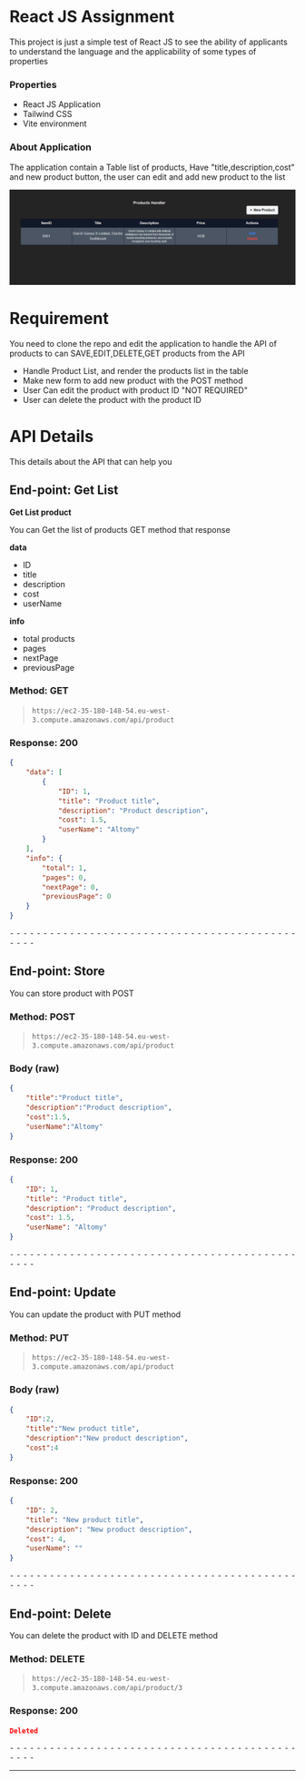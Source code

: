# React JS Assignment 

This project is just a simple test of React JS to see the ability of applicants to understand the language and the applicability of some types of properties

### Properties
- React JS Application
- Tailwind CSS
- Vite environment

### About Application
The application contain a Table list of products, Have "title,description,cost" and new product button, the user can edit and add new product to the list

![Application Preview](preview.png)


# Requirement  

You need to clone the repo and edit the application to handle the API of products to can SAVE,EDIT,DELETE,GET products from the API

- Handle Product List, and render the products list in the table
- Make new form to add new product with the POST method
- User Can edit the product with product ID "NOT REQUIRED"
- User can delete the product with the product ID


# API Details

This details about the API that can help you


## End-point: Get List
**Get List product**

You can Get the list of products GET method that response

**data**

- ID
- title
- description
- cost
- userName
    

**info**

- total products
- pages
- nextPage
- previousPage
### Method: GET
>```
>https://ec2-35-180-148-54.eu-west-3.compute.amazonaws.com/api/product
>```
### Response: 200
```json
{
    "data": [
        {
            "ID": 1,
            "title": "Product title",
            "description": "Product description",
            "cost": 1.5,
            "userName": "Altomy"
        }
    ],
    "info": {
        "total": 1,
        "pages": 0,
        "nextPage": 0,
        "previousPage": 0
    }
}
```


⁃ ⁃ ⁃ ⁃ ⁃ ⁃ ⁃ ⁃ ⁃ ⁃ ⁃ ⁃ ⁃ ⁃ ⁃ ⁃ ⁃ ⁃ ⁃ ⁃ ⁃ ⁃ ⁃ ⁃ ⁃ ⁃ ⁃ ⁃ ⁃ ⁃ ⁃ ⁃ ⁃ ⁃ ⁃ ⁃ ⁃ ⁃ ⁃ ⁃ ⁃ ⁃ ⁃ ⁃ ⁃ ⁃ ⁃


## End-point: Store
You can store product with POST
### Method: POST
>```
>https://ec2-35-180-148-54.eu-west-3.compute.amazonaws.com/api/product
>```
### Body (**raw**)

```json
{
    "title":"Product title",
    "description":"Product description",
    "cost":1.5,
    "userName":"Altomy"
}
```

### Response: 200
```json
{
    "ID": 1,
    "title": "Product title",
    "description": "Product description",
    "cost": 1.5,
    "userName": "Altomy"
}
```


⁃ ⁃ ⁃ ⁃ ⁃ ⁃ ⁃ ⁃ ⁃ ⁃ ⁃ ⁃ ⁃ ⁃ ⁃ ⁃ ⁃ ⁃ ⁃ ⁃ ⁃ ⁃ ⁃ ⁃ ⁃ ⁃ ⁃ ⁃ ⁃ ⁃ ⁃ ⁃ ⁃ ⁃ ⁃ ⁃ ⁃ ⁃ ⁃ ⁃ ⁃ ⁃ ⁃ ⁃ ⁃ ⁃ ⁃

## End-point: Update
You can update the product with PUT method
### Method: PUT
>```
>https://ec2-35-180-148-54.eu-west-3.compute.amazonaws.com/api/product
>```
### Body (**raw**)

```json
{
    "ID":2,
    "title":"New product title",
    "description":"New product description",
    "cost":4
}
```

### Response: 200
```json
{
    "ID": 2,
    "title": "New product title",
    "description": "New product description",
    "cost": 4,
    "userName": ""
}
```


⁃ ⁃ ⁃ ⁃ ⁃ ⁃ ⁃ ⁃ ⁃ ⁃ ⁃ ⁃ ⁃ ⁃ ⁃ ⁃ ⁃ ⁃ ⁃ ⁃ ⁃ ⁃ ⁃ ⁃ ⁃ ⁃ ⁃ ⁃ ⁃ ⁃ ⁃ ⁃ ⁃ ⁃ ⁃ ⁃ ⁃ ⁃ ⁃ ⁃ ⁃ ⁃ ⁃ ⁃ ⁃ ⁃ ⁃

## End-point: Delete
You can delete the product with ID and DELETE method
### Method: DELETE
>```
>https://ec2-35-180-148-54.eu-west-3.compute.amazonaws.com/api/product/3
>```
### Response: 200
```json
Deleted
```


⁃ ⁃ ⁃ ⁃ ⁃ ⁃ ⁃ ⁃ ⁃ ⁃ ⁃ ⁃ ⁃ ⁃ ⁃ ⁃ ⁃ ⁃ ⁃ ⁃ ⁃ ⁃ ⁃ ⁃ ⁃ ⁃ ⁃ ⁃ ⁃ ⁃ ⁃ ⁃ ⁃ ⁃ ⁃ ⁃ ⁃ ⁃ ⁃ ⁃ ⁃ ⁃ ⁃ ⁃ ⁃ ⁃ ⁃
_________________________________________________
